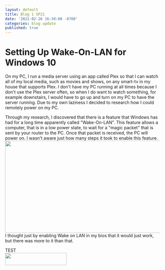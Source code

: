 ```yaml
---
layout: default
title: Blog 1 SP21
date: '2021-02-26 16:30:00 -0700'
categories: blog update
published: true
---
```

<h1>Setting Up Wake-On-LAN for Windows 10</h1>
<p>On my PC, I run a media server using an app called Plex so that I can watch all of my local media, such as movies and shows, on any smart-tv in my house that supports Plex. I don't have my PC running at all times because I don't use the Plex server often, so when I do want to watch something, for example downstairs, I would have to go up and turn on my PC to have the server running. Due to my own laziness I decided to research how I could remotely power on my PC.</p>

<p>Through my research, I discovered that there is a feature that Windows has had for a long time apparently called "Wake-On-LAN". This feature allows a computer, that is in a low power state, to wait for a "magic packet" that is sent by your router to the PC. Once that packet is received, the PC will power on. I wasn't aware just how many steps it took to enable this feature. <br> <img src="https://i.imgur.com/AKSFCgi.jpeg" width="600" height="300"> <br> I thought just by enabling Wake on LAN in my bios that it would just work, but there was more to it than that.</p>

<p></p>
TEST <br><img src="https://i.imgur.com/cFHjsrP.png" width="200" height="40">
